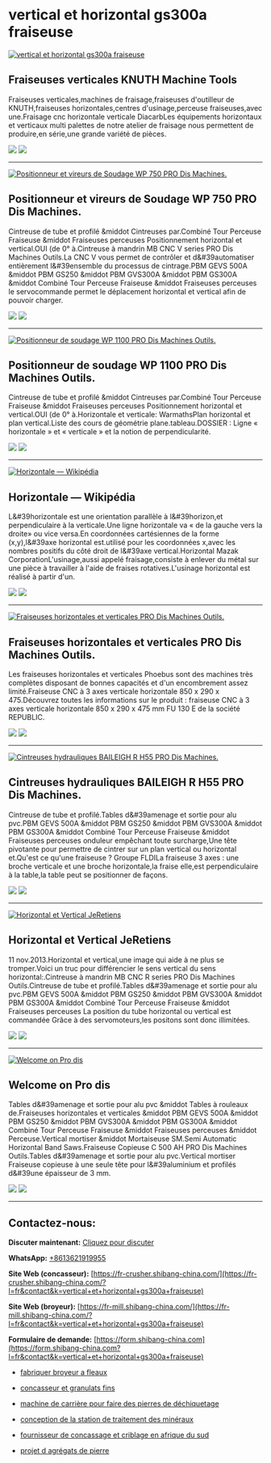 # vertical et horizontal gs300a fraiseuse

<a href="https://swt.shibang-china.com/?l=fr&img&k=vertical+et+horizontal+gs300a+fraiseuse" target="_blank">![vertical et horizontal gs300a fraiseuse](http://static.shibang-china.com/all-800x300/1497.jpg)</a>

## Fraiseuses verticales KNUTH Machine Tools
Fraiseuses verticales,machines de fraisage,fraiseuses d&#39;outilleur de KNUTH,fraiseuses horizontales,centres d&#39;usinage,perceuse fraiseuses,avec une.Fraisage cnc horizontale verticale DiacarbLes équipements horizontaux et verticaux multi palettes de notre atelier de fraisage nous permettent de produire,en série,une grande variété de pièces.


<a href="https://whatsapp.shibangsoft.com/WhatsApp.php" target="_blank" title="WhatsApp">![](http://static.shibang-china.com/icon/whatsapp.png)</a> <a href="https://swt.shibang-china.com/?l=fr&icon&k=vertical+et+horizontal+gs300a+fraiseuse" target="_blank">![](http://static.shibang-china.com/icon/chat-fr.png)</a>

---

<a href="https://swt.shibang-china.com/?l=fr&img&k=vertical+et+horizontal+gs300a+fraiseuse" target="_blank">![Positionneur et vireurs de Soudage WP 750 PRO Dis Machines.](http://static.shibang-china.com/all-800x300/1434.jpg)</a>

## Positionneur et vireurs de Soudage WP 750 PRO Dis Machines.
Cintreuse de tube et profilé &middot Cintreuses par.Combiné Tour Perceuse Fraiseuse &middot Fraiseuses perceuses Positionnement horizontal et vertical.OUI (de 0° à.Cintreuse à mandrin MB CNC V series PRO Dis Machines Outils.La CNC V vous permet de contrôler et d&#39automatiser entièrement l&#39ensemble du processus de cintrage.PBM GEVS 500A &middot PBM GS250 &middot PBM GVS300A &middot PBM GS300A &middot Combiné Tour Perceuse Fraiseuse &middot Fraiseuses perceuses le servocommande permet le déplacement horizontal et vertical afin de pouvoir charger.


<a href="https://whatsapp.shibangsoft.com/WhatsApp.php" target="_blank" title="WhatsApp">![](http://static.shibang-china.com/icon/whatsapp.png)</a> <a href="https://swt.shibang-china.com/?l=fr&icon&k=vertical+et+horizontal+gs300a+fraiseuse" target="_blank">![](http://static.shibang-china.com/icon/chat-fr.png)</a>

---

<a href="https://swt.shibang-china.com/?l=fr&img&k=vertical+et+horizontal+gs300a+fraiseuse" target="_blank">![Positionneur de soudage WP 1100 PRO Dis Machines Outils.](http://static.shibang-china.com/all-800x300/857.jpg)</a>

## Positionneur de soudage WP 1100 PRO Dis Machines Outils.
Cintreuse de tube et profilé &middot Cintreuses par.Combiné Tour Perceuse Fraiseuse &middot Fraiseuses perceuses Positionnement horizontal et vertical.OUI (de 0° à.Horizontale et verticale: WarmathsPlan horizontal et plan vertical.Liste des cours de géométrie plane.tableau.DOSSIER : Ligne « horizontale » et « verticale » et la notion de perpendicularité.


<a href="https://whatsapp.shibangsoft.com/WhatsApp.php" target="_blank" title="WhatsApp">![](http://static.shibang-china.com/icon/whatsapp.png)</a> <a href="https://swt.shibang-china.com/?l=fr&icon&k=vertical+et+horizontal+gs300a+fraiseuse" target="_blank">![](http://static.shibang-china.com/icon/chat-fr.png)</a>

---

<a href="https://swt.shibang-china.com/?l=fr&img&k=vertical+et+horizontal+gs300a+fraiseuse" target="_blank">![Horizontale — Wikipédia](http://static.shibang-china.com/all-800x300/665.jpg)</a>

## Horizontale — Wikipédia
L&#39horizontale est une orientation parallèle à l&#39horizon,et perpendiculaire à la verticale.Une ligne horizontale va « de la gauche vers la droite» ou vice versa.En coordonnées cartésiennes de la forme (x,y),l&#39axe horizontal est.utilisé pour les coordonnées x,avec les nombres positifs du côté droit de l&#39axe vertical.Horizontal Mazak CorporationL&#39;usinage,aussi appelé fraisage,consiste à enlever du métal sur une pièce à travailler à l&#39;aide de fraises rotatives.L&#39;usinage horizontal est réalisé à partir d&#39;un.


<a href="https://whatsapp.shibangsoft.com/WhatsApp.php" target="_blank" title="WhatsApp">![](http://static.shibang-china.com/icon/whatsapp.png)</a> <a href="https://swt.shibang-china.com/?l=fr&icon&k=vertical+et+horizontal+gs300a+fraiseuse" target="_blank">![](http://static.shibang-china.com/icon/chat-fr.png)</a>

---

<a href="https://swt.shibang-china.com/?l=fr&img&k=vertical+et+horizontal+gs300a+fraiseuse" target="_blank">![Fraiseuses horizontales et verticales PRO Dis Machines Outils.](http://static.shibang-china.com/all-800x300/738.jpg)</a>

## Fraiseuses horizontales et verticales PRO Dis Machines Outils.
Les fraiseuses horizontales et verticales Phoebus sont des machines très complètes disposant de bonnes capacités et d&#39;un encombrement assez limité.Fraiseuse CNC à 3 axes verticale horizontale 850 x 290 x 475.Découvrez toutes les informations sur le produit : fraiseuse CNC à 3 axes verticale horizontale 850 x 290 x 475 mm FU 130 E de la société REPUBLIC.


<a href="https://whatsapp.shibangsoft.com/WhatsApp.php" target="_blank" title="WhatsApp">![](http://static.shibang-china.com/icon/whatsapp.png)</a> <a href="https://swt.shibang-china.com/?l=fr&icon&k=vertical+et+horizontal+gs300a+fraiseuse" target="_blank">![](http://static.shibang-china.com/icon/chat-fr.png)</a>

---

<a href="https://swt.shibang-china.com/?l=fr&img&k=vertical+et+horizontal+gs300a+fraiseuse" target="_blank">![Cintreuses hydrauliques BAILEIGH R H55 PRO Dis Machines.](http://static.shibang-china.com/all-800x300/982.jpg)</a>

## Cintreuses hydrauliques BAILEIGH R H55 PRO Dis Machines.
Cintreuse de tube et profilé.Tables d&#39amenage et sortie pour alu pvc.PBM GEVS 500A &middot PBM GS250 &middot PBM GVS300A &middot PBM GS300A &middot Combiné Tour Perceuse Fraiseuse &middot Fraiseuses perceuses onduleur empêchant toute surcharge,Une tête pivotante pour permettre de cintrer sur un plan vertical ou horizontal et.Qu&#39;est ce qu&#39;une fraiseuse ? Groupe FLDILa fraiseuse 3 axes : une broche verticale et une broche horizontale,la fraise elle,est perpendiculaire à la table,la table peut se positionner de façons.


<a href="https://whatsapp.shibangsoft.com/WhatsApp.php" target="_blank" title="WhatsApp">![](http://static.shibang-china.com/icon/whatsapp.png)</a> <a href="https://swt.shibang-china.com/?l=fr&icon&k=vertical+et+horizontal+gs300a+fraiseuse" target="_blank">![](http://static.shibang-china.com/icon/chat-fr.png)</a>

---

<a href="https://swt.shibang-china.com/?l=fr&img&k=vertical+et+horizontal+gs300a+fraiseuse" target="_blank">![Horizontal et Vertical JeRetiens](http://static.shibang-china.com/all-800x300/186.jpg)</a>

## Horizontal et Vertical JeRetiens
11 nov.2013.Horizontal et vertical,une image qui aide à ne plus se tromper.Voici un truc pour différencier le sens vertical du sens horizontal:.Cintreuse à mandrin MB CNC R series PRO Dis Machines Outils.Cintreuse de tube et profilé.Tables d&#39amenage et sortie pour alu pvc.PBM GEVS 500A &middot PBM GS250 &middot PBM GVS300A &middot PBM GS300A &middot Combiné Tour Perceuse Fraiseuse &middot Fraiseuses perceuses La position du tube horizontal ou vertical est commandée Grâce à des servomoteurs,les positons sont donc illimitées.


<a href="https://whatsapp.shibangsoft.com/WhatsApp.php" target="_blank" title="WhatsApp">![](http://static.shibang-china.com/icon/whatsapp.png)</a> <a href="https://swt.shibang-china.com/?l=fr&icon&k=vertical+et+horizontal+gs300a+fraiseuse" target="_blank">![](http://static.shibang-china.com/icon/chat-fr.png)</a>

---

<a href="https://swt.shibang-china.com/?l=fr&img&k=vertical+et+horizontal+gs300a+fraiseuse" target="_blank">![Welcome on Pro dis](http://static.shibang-china.com/all-800x300/426.jpg)</a>

## Welcome on Pro dis
Tables d&#39amenage et sortie pour alu pvc &middot Tables à rouleaux de.Fraiseuses horizontales et verticales &middot PBM GEVS 500A &middot PBM GS250 &middot PBM GVS300A &middot PBM GS300A &middot Combiné Tour Perceuse Fraiseuse &middot Fraiseuses perceuses &middot Perceuse.Vertical mortiser &middot Mortaiseuse SM.Semi Automatic Horizontal Band Saws.Fraiseuse Copieuse C 500 AH PRO Dis Machines Outils.Tables d&#39amenage et sortie pour alu pvc.Vertical mortiser Fraiseuse copieuse à une seule tête pour l&#39aluminium et profilés d&#39une épaisseur de 3 mm.


<a href="https://whatsapp.shibangsoft.com/WhatsApp.php" target="_blank" title="WhatsApp">![](http://static.shibang-china.com/icon/whatsapp.png)</a> <a href="https://swt.shibang-china.com/?l=fr&icon&k=vertical+et+horizontal+gs300a+fraiseuse" target="_blank">![](http://static.shibang-china.com/icon/chat-fr.png)</a>

---
## Contactez-nous:

**Discuter maintenant:** [Cliquez pour discuter](https://swt.shibang-china.com?l=fr&contact&k=vertical+et+horizontal+gs300a+fraiseuse)

**WhatsApp:**  [+8613621919955](https://whatsapp.shibangsoft.com/WhatsApp.php)

**Site Web (concasseur):** [https://fr-crusher.shibang-china.com/](https://fr-crusher.shibang-china.com/?l=fr&contact&k=vertical+et+horizontal+gs300a+fraiseuse)

**Site Web (broyeur):** [https://fr-mill.shibang-china.com/](https://fr-mill.shibang-china.com/?l=fr&contact&k=vertical+et+horizontal+gs300a+fraiseuse)

**Formulaire de demande:** [https://form.shibang-china.com](https://form.shibang-china.com?l=fr&contact&k=vertical+et+horizontal+gs300a+fraiseuse)

* [fabriquer broyeur a fleaux](../55/fabriquer%20broyeur%20a%20fleaux.md)

* [concasseur et granulats fins](../41/concasseur%20et%20granulats%20fins.md)

* [machine de carrière pour faire des pierres de déchiquetage](../53/machine%20de%20carri%C3%A8re%20pour%20faire%20des%20pierres%20de%20d%C3%A9chiquetage.md)

* [conception de la station de traitement des minéraux](../43/conception%20de%20la%20station%20de%20traitement%20des%20min%C3%A9raux.md)

* [fournisseur de concassage et criblage en afrique du sud](../54/fournisseur%20de%20concassage%20et%20criblage%20en%20afrique%20du%20sud.md)

* [projet d agrégats de pierre](../47/projet%20d%20agr%C3%A9gats%20de%20pierre.md)